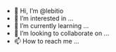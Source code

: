 - 👋 Hi, I’m @lebitio
- 👀 I’m interested in ...
- 🌱 I’m currently learning ...
- 💞️ I’m looking to collaborate on ...
- 📫 How to reach me ...

<!---
lebitio/lebitio is a ✨ special ✨ repository because its `README.md` (this file) appears on your GitHub profile.
You can click the Preview link to take a look at your changes.
--->
